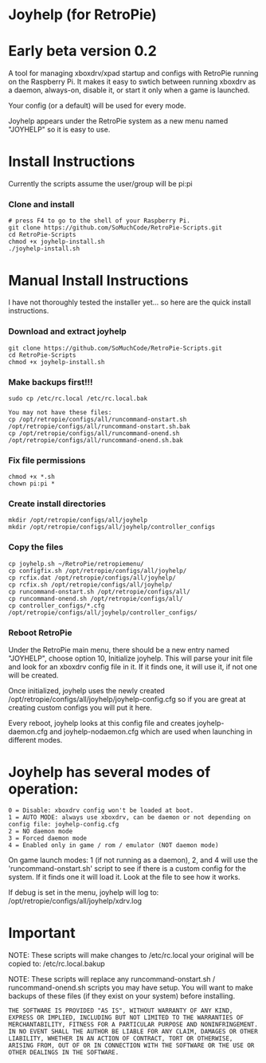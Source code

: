 # Joyhelp (for RetroPie)
# Early beta version 0.2

A tool for managing xboxdrv/xpad startup and configs with RetroPie running on the Raspberry Pi. It makes it easy to swtich between running xboxdrv as a daemon, always-on, disable it, or start it only when a game is launched.

Your config (or a default) will be used for every mode.

Joyhelp appears under the RetroPie system as a new menu named "JOYHELP" so it is easy to use.

# Install Instructions
Currently the scripts assume the user/group will be pi:pi

### Clone and install
	# press F4 to go to the shell of your Raspberry Pi.
	git clone https://github.com/SoMuchCode/RetroPie-Scripts.git
	cd RetroPie-Scripts
	chmod +x joyhelp-install.sh
	./joyhelp-install.sh

# Manual Install Instructions
I have not thoroughly tested the installer yet... so here are the quick install instructions.

### Download and extract joyhelp
	git clone https://github.com/SoMuchCode/RetroPie-Scripts.git
	cd RetroPie-Scripts
	chmod +x joyhelp-install.sh

### Make backups first!!!
	sudo cp /etc/rc.local /etc/rc.local.bak

	You may not have these files:
	cp /opt/retropie/configs/all/runcommand-onstart.sh /opt/retropie/configs/all/runcommand-onstart.sh.bak 
	cp /opt/retropie/configs/all/runcommand-onend.sh /opt/retropie/configs/all/runcommand-onend.sh.bak

### Fix file permissions
	chmod +x *.sh
	chown pi:pi *

### Create install directories
	mkdir /opt/retropie/configs/all/joyhelp
	mkdir /opt/retropie/configs/all/joyhelp/controller_configs

### Copy the files
	cp joyhelp.sh ~/RetroPie/retropiemenu/
	cp configfix.sh /opt/retropie/configs/all/joyhelp/
	cp rcfix.dat /opt/retropie/configs/all/joyhelp/
	cp rcfix.sh /opt/retropie/configs/all/joyhelp/
	cp runcommand-onstart.sh /opt/retropie/configs/all/
	cp runcommand-onend.sh /opt/retropie/configs/all/
	cp controller_configs/*.cfg /opt/retropie/configs/all/joyhelp/controller_configs/

### Reboot RetroPie

Under the RetroPie main menu, there should be a new
entry named "JOYHELP", choose option 10, Initialize
joyhelp. This will parse your init file and look for
an xboxdrv config file in it. If it finds one, it
will use it, if not one will be created.

Once initialized, joyhelp uses the newly created
/opt/retropie/configs/all/joyhelp/joyhelp-config.cfg
so if you are great at creating custom configs you
will put it here.

Every reboot, joyhelp looks at this config file and
creates joyhelp-daemon.cfg and joyhelp-nodaemon.cfg
which are used when launching in different modes.

# Joyhelp has several modes of operation:
	0 = Disable: xboxdrv config won't be loaded at boot.
	1 = AUTO MODE: always use xboxdrv, can be daemon or not depending on config file: joyhelp-config.cfg
	2 = NO daemon mode
	3 = Forced daemon mode
	4 = Enabled only in game / rom / emulator (NOT daemon mode)

On game launch modes: 1 (if not running as a daemon), 2, and 4 will use the 'runcommand-onstart.sh' script to see if there is a custom config for the system. If it finds one it will load it. Look at the file to see how it works.
	
If debug is set in the menu, joyhelp will log to:
/opt/retropie/configs/all/joyhelp/xdrv.log


# Important
NOTE: These scripts will make changes to /etc/rc.local
your original will be copied to: /etc/rc.local.bakup

NOTE: These scripts will replace any runcommand-onstart.sh / runcommand-onend.sh scripts you may have setup. You will want to make backups of these files (if they exist on your system) before installing.

	THE SOFTWARE IS PROVIDED "AS IS", WITHOUT WARRANTY OF ANY KIND, EXPRESS OR IMPLIED, INCLUDING BUT NOT LIMITED TO THE WARRANTIES OF MERCHANTABILITY, FITNESS FOR A PARTICULAR PURPOSE AND NONINFRINGEMENT. IN NO EVENT SHALL THE AUTHOR BE LIABLE FOR ANY CLAIM, DAMAGES OR OTHER LIABILITY, WHETHER IN AN ACTION OF CONTRACT, TORT OR OTHERWISE, ARISING FROM, OUT OF OR IN CONNECTION WITH THE SOFTWARE OR THE USE OR OTHER DEALINGS IN THE SOFTWARE.